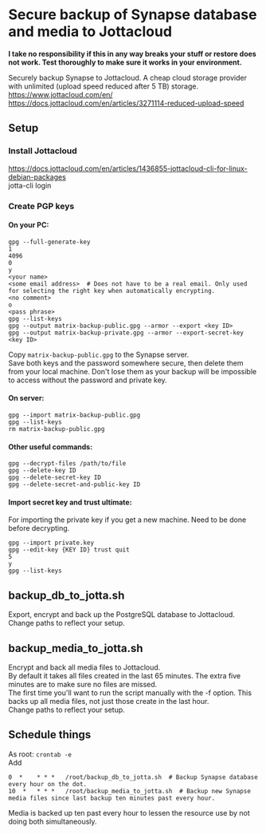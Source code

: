 # Secure backup of Synapse database and media to Jottacloud

**I take no responsibility if this in any way breaks your stuff or restore does not work. Test thoroughly to make sure it works in your environment.**

Securely backup Synapse to Jottacloud. A cheap cloud storage provider with unlimited (upload speed reduced after 5 TB) storage.  
https://www.jottacloud.com/en/  
https://docs.jottacloud.com/en/articles/3271114-reduced-upload-speed

## Setup

### Install Jottacloud
https://docs.jottacloud.com/en/articles/1436855-jottacloud-cli-for-linux-debian-packages  
jotta-cli login

### Create PGP keys
#### On your PC:
```
gpg --full-generate-key
1
4096
0
y
<your name>
<some email address>  # Does not have to be a real email. Only used for selecting the right key when automatically encrypting.  
<no comment>
o
<pass phrase>
gpg --list-keys
gpg --output matrix-backup-public.gpg --armor --export <key ID>
gpg --output matrix-backup-private.gpg --armor --export-secret-key <key ID>
```

Copy `matrix-backup-public.gpg` to the Synapse server.  
Save both keys and the password somewhere secure, then delete them from your local machine. Don't lose them as your backup will be impossible to access without the password and private key.

#### On server:
```
gpg --import matrix-backup-public.gpg
gpg --list-keys
rm matrix-backup-public.gpg
```

#### Other useful commands:
```
gpg --decrypt-files /path/to/file
gpg --delete-key ID
gpg --delete-secret-key ID
gpg --delete-secret-and-public-key ID
```

#### Import secret key and trust ultimate:
For importing the private key if you get a new machine. Need to be done before decrypting.
```
gpg --import private.key
gpg --edit-key {KEY ID} trust quit
5
y
gpg --list-keys
```

## backup_db_to_jotta.sh
Export, encrypt and back up the PostgreSQL database to Jottacloud.  
Change paths to reflect your setup.

## backup_media_to_jotta.sh
Encrypt and back all media files to Jottacloud.  
By default it takes all files created in the last 65 minutes. The extra five minutes are to make sure no files are missed.  
The first time you'll want to run the script manually with the -f option. This backs up all media files, not just those create in the last hour.  
Change paths to reflect your setup.

## Schedule things
As root: `crontab -e`  
Add  
```
0  *	* * *	/root/backup_db_to_jotta.sh  # Backup Synapse database every hour on the dot.
10  *	* * *	/root/backup_media_to_jotta.sh  # Backup new Synapse media files since last backup ten minutes past every hour.
```  

Media is backed up ten past every hour to lessen the resource use by not doing both simultaneously.
